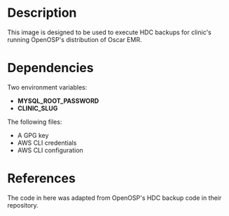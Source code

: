 # Description
This image is designed to be used to execute HDC backups for clinic's running OpenOSP's distribution of Oscar EMR.

# Dependencies
Two environment variables: 
- **MYSQL_ROOT_PASSWORD**
- **CLINIC_SLUG**
  
The following files:
- A GPG key
- AWS CLI credentials
- AWS CLI configuration

# References
The code in here was adapted from OpenOSP's HDC backup code in their repository. 
